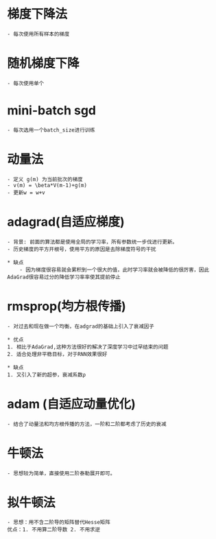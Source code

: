 # 梯度下降法
	- 每次使用所有样本的梯度
# 随机梯度下降
	- 每次使用单个
# mini-batch sgd
	- 每次选用一个batch_size进行训练


# 动量法
	- 定义 g(m) 为当前批次的梯度
	- v(m) = \beta*V(m-1)+g(m)
	- 更新w = w+v

# adagrad(自适应梯度)
	- 背景: 前面的算法都是使用全局的学习率，所有参数统一步伐进行更新。
	- 历史梯度的平方开根号，使用平方的原因是去除梯度符号的干扰

	* 缺点
		- 因为梯度很容易就会累积到一个很大的值，此时学习率就会被降低的很厉害，因此AdaGrad很容易过分的降低学习率率使其提前停止


# rmsprop(均方根传播)
	- 对过去和现在做一个均衡，在adgrad的基础上引入了衰减因子

	* 优点
	1. 相比于AdaGrad,这种方法很好的解决了深度学习中过早结束的问题
	2. 适合处理非平稳目标，对于RNN效果很好

	* 缺点
	1. 又引入了新的超参，衰减系数ρ

# adam (自适应动量优化)
	- 结合了动量法和均方根传播的方法，一阶和二阶都考虑了历史的衰减


# 牛顿法
	- 思想较为简单，直接使用二阶泰勒展开即可。



# 拟牛顿法
	- 思想：用不含二阶导的矩阵替代Hesse矩阵
	优点：1. 不用算二阶导数 2. 不用求逆
